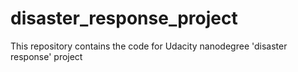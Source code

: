 # disaster_response_project
This repository contains the code for Udacity nanodegree 'disaster response' project

